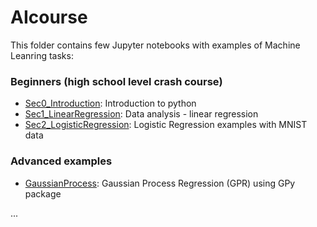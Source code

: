 # AIcourse

This folder contains few Jupyter notebooks with examples of Machine Leanring tasks:
### Beginners (high school level crash course)
* [Sec0_Introduction](Sec0_Introduction.ipynb): Introduction to python
* [Sec1_LinearRegression](Sec1_LinearRegression.ipynb): Data analysis - linear regression
* [Sec2_LogisticRegression](Sec2_LogisticRegression.ipynb): Logistic Regression examples with MNIST data

### Advanced examples
* [GaussianProcess](GaussianProcess.ipynb): Gaussian Process Regression (GPR) using GPy package

...


